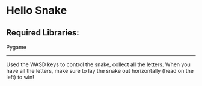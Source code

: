 # Hello Snake

## Required Libraries:
Pygame
___

Used the WASD keys to control the snake, collect all the letters. When you have all the letters, make sure to lay the snake out horizontally (head on the left) to win!